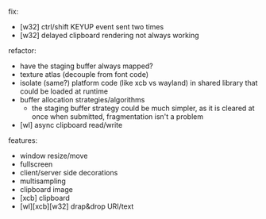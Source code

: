 fix:
- [w32] ctrl/shift KEYUP event sent two times
- [w32] delayed clipboard rendering not always working

refactor:
- have the staging buffer always mapped?
- texture atlas (decouple from font code)
- isolate (same?) platform code (like xcb vs wayland) in shared library that could be loaded at runtime
- buffer allocation strategies/algorithms
    - the staging buffer strategy could be much simpler, as it is cleared at once when submitted, fragmentation isn't a problem
- [wl] async clipboard read/write

features:
- window resize/move
- fullscreen
- client/server side decorations
- multisampling
- clipboard image
- [xcb] clipboard
- [wl][xcb][w32] drap&drop URI/text
